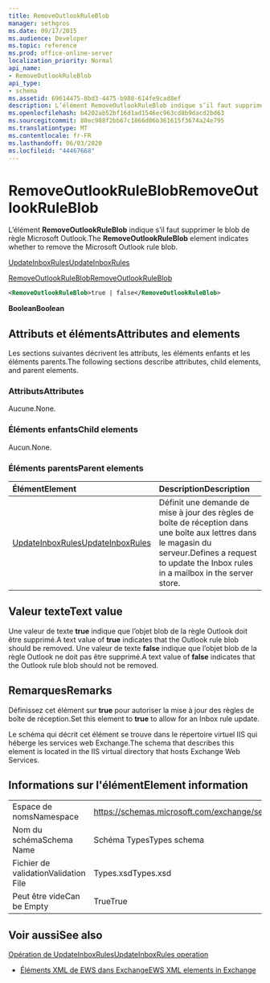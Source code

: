 ```yaml
---
title: RemoveOutlookRuleBlob
manager: sethgros
ms.date: 09/17/2015
ms.audience: Developer
ms.topic: reference
ms.prod: office-online-server
localization_priority: Normal
api_name:
- RemoveOutlookRuleBlob
api_type:
- schema
ms.assetid: 69614475-8bd3-4475-b988-614fe9cad8ef
description: L’élément RemoveOutlookRuleBlob indique s’il faut supprimer le blob de règle Microsoft Outlook.
ms.openlocfilehash: b4202ab52bf16d1ad1546ec963cd8b9dacd2bd63
ms.sourcegitcommit: 88ec988f2bb67c1866d06b361615f3674a24e795
ms.translationtype: MT
ms.contentlocale: fr-FR
ms.lasthandoff: 06/03/2020
ms.locfileid: "44467668"
---
```

# <a name="removeoutlookruleblob"></a><span data-ttu-id="e0102-103">RemoveOutlookRuleBlob</span><span class="sxs-lookup"><span data-stu-id="e0102-103">RemoveOutlookRuleBlob</span></span>

<span data-ttu-id="e0102-104">L’élément **RemoveOutlookRuleBlob** indique s’il faut supprimer le blob de règle Microsoft Outlook.</span><span class="sxs-lookup"><span data-stu-id="e0102-104">The **RemoveOutlookRuleBlob** element indicates whether to remove the Microsoft Outlook rule blob.</span></span> 
  
[<span data-ttu-id="e0102-105">UpdateInboxRules</span><span class="sxs-lookup"><span data-stu-id="e0102-105">UpdateInboxRules</span></span>](updateinboxrules.md)
  
[<span data-ttu-id="e0102-106">RemoveOutlookRuleBlob</span><span class="sxs-lookup"><span data-stu-id="e0102-106">RemoveOutlookRuleBlob</span></span>](removeoutlookruleblob.md)
  
```XML
<RemoveOutlookRuleBlob>true | false</RemoveOutlookRuleBlob>
```

 <span data-ttu-id="e0102-107">**Boolean**</span><span class="sxs-lookup"><span data-stu-id="e0102-107">**Boolean**</span></span>
## <a name="attributes-and-elements"></a><span data-ttu-id="e0102-108">Attributs et éléments</span><span class="sxs-lookup"><span data-stu-id="e0102-108">Attributes and elements</span></span>

<span data-ttu-id="e0102-109">Les sections suivantes décrivent les attributs, les éléments enfants et les éléments parents.</span><span class="sxs-lookup"><span data-stu-id="e0102-109">The following sections describe attributes, child elements, and parent elements.</span></span>
  
### <a name="attributes"></a><span data-ttu-id="e0102-110">Attributs</span><span class="sxs-lookup"><span data-stu-id="e0102-110">Attributes</span></span>

<span data-ttu-id="e0102-111">Aucune.</span><span class="sxs-lookup"><span data-stu-id="e0102-111">None.</span></span>
  
### <a name="child-elements"></a><span data-ttu-id="e0102-112">Éléments enfants</span><span class="sxs-lookup"><span data-stu-id="e0102-112">Child elements</span></span>

<span data-ttu-id="e0102-113">Aucun.</span><span class="sxs-lookup"><span data-stu-id="e0102-113">None.</span></span>
  
### <a name="parent-elements"></a><span data-ttu-id="e0102-114">Éléments parents</span><span class="sxs-lookup"><span data-stu-id="e0102-114">Parent elements</span></span>

|<span data-ttu-id="e0102-115">**Élément**</span><span class="sxs-lookup"><span data-stu-id="e0102-115">**Element**</span></span>|<span data-ttu-id="e0102-116">**Description**</span><span class="sxs-lookup"><span data-stu-id="e0102-116">**Description**</span></span>|
|:-----|:-----|
|[<span data-ttu-id="e0102-117">UpdateInboxRules</span><span class="sxs-lookup"><span data-stu-id="e0102-117">UpdateInboxRules</span></span>](updateinboxrules.md) <br/> |<span data-ttu-id="e0102-118">Définit une demande de mise à jour des règles de boîte de réception dans une boîte aux lettres dans le magasin du serveur.</span><span class="sxs-lookup"><span data-stu-id="e0102-118">Defines a request to update the Inbox rules in a mailbox in the server store.</span></span>  <br/> |
   
## <a name="text-value"></a><span data-ttu-id="e0102-119">Valeur texte</span><span class="sxs-lookup"><span data-stu-id="e0102-119">Text value</span></span>

<span data-ttu-id="e0102-120">Une valeur de texte **true** indique que l’objet blob de la règle Outlook doit être supprimé.</span><span class="sxs-lookup"><span data-stu-id="e0102-120">A text value of **true** indicates that the Outlook rule blob should be removed.</span></span> <span data-ttu-id="e0102-121">Une valeur de texte **false** indique que l’objet blob de la règle Outlook ne doit pas être supprimé.</span><span class="sxs-lookup"><span data-stu-id="e0102-121">A text value of **false** indicates that the Outlook rule blob should not be removed.</span></span> 
  
## <a name="remarks"></a><span data-ttu-id="e0102-122">Remarques</span><span class="sxs-lookup"><span data-stu-id="e0102-122">Remarks</span></span>

<span data-ttu-id="e0102-123">Définissez cet élément sur **true** pour autoriser la mise à jour des règles de boîte de réception.</span><span class="sxs-lookup"><span data-stu-id="e0102-123">Set this element to **true** to allow for an Inbox rule update.</span></span> 
  
<span data-ttu-id="e0102-124">Le schéma qui décrit cet élément se trouve dans le répertoire virtuel IIS qui héberge les services web Exchange.</span><span class="sxs-lookup"><span data-stu-id="e0102-124">The schema that describes this element is located in the IIS virtual directory that hosts Exchange Web Services.</span></span>
  
## <a name="element-information"></a><span data-ttu-id="e0102-125">Informations sur l'élément</span><span class="sxs-lookup"><span data-stu-id="e0102-125">Element information</span></span>

|||
|:-----|:-----|
|<span data-ttu-id="e0102-126">Espace de noms</span><span class="sxs-lookup"><span data-stu-id="e0102-126">Namespace</span></span>  <br/> |https://schemas.microsoft.com/exchange/services/2006/types  <br/> |
|<span data-ttu-id="e0102-127">Nom du schéma</span><span class="sxs-lookup"><span data-stu-id="e0102-127">Schema Name</span></span>  <br/> |<span data-ttu-id="e0102-128">Schéma Types</span><span class="sxs-lookup"><span data-stu-id="e0102-128">Types schema</span></span>  <br/> |
|<span data-ttu-id="e0102-129">Fichier de validation</span><span class="sxs-lookup"><span data-stu-id="e0102-129">Validation File</span></span>  <br/> |<span data-ttu-id="e0102-130">Types.xsd</span><span class="sxs-lookup"><span data-stu-id="e0102-130">Types.xsd</span></span>  <br/> |
|<span data-ttu-id="e0102-131">Peut être vide</span><span class="sxs-lookup"><span data-stu-id="e0102-131">Can be Empty</span></span>  <br/> |<span data-ttu-id="e0102-132">True</span><span class="sxs-lookup"><span data-stu-id="e0102-132">True</span></span>  <br/> |
   
## <a name="see-also"></a><span data-ttu-id="e0102-133">Voir aussi</span><span class="sxs-lookup"><span data-stu-id="e0102-133">See also</span></span>



[<span data-ttu-id="e0102-134">Opération de UpdateInboxRules</span><span class="sxs-lookup"><span data-stu-id="e0102-134">UpdateInboxRules operation</span></span>](updateinboxrules-operation.md)


- [<span data-ttu-id="e0102-135">Éléments XML de EWS dans Exchange</span><span class="sxs-lookup"><span data-stu-id="e0102-135">EWS XML elements in Exchange</span></span>](ews-xml-elements-in-exchange.md)

